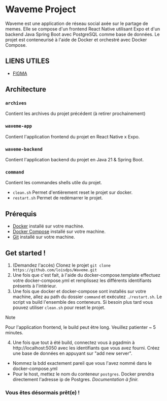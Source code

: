 # Waveme Project

Waveme est une application de réseau social axée sur le partage de memes. Elle se compose d'un frontend React Native utilisant Expo et d'un backend Java Spring Boot avec PostgreSQL comme base de données. Le projet est conteneurisé à l'aide de Docker et orchestré avec Docker Compose.

## LIENS UTILES
- [FIGMA](https://www.figma.com/design/Y2lEnBAA5OJLVWoeQz6Ptd/Waveme?node-id=0-1&node-type=canvas&t=GhNvvwdEAVWkzJTs-0)

## Architecture
### `archives`
Contient les archives du projet précédent (à retirer prochainement)
### `waveme-app`
Contient l'application frontend du projet en React Native x Expo.
### `waveme-backend`
Contient l'application backend du projet en Java 21 & Spring Boot.
### `command`
Contient les commandes shells utile du projet.
- `clean.sh` Permet d'entièrement reset le projet sur docker.
-  `restart.sh` Permet de redémarrer le projet.

## Prérequis
- [Docker](https://www.docker.com/get-started) installé sur votre machine.
- [Docker Compose](https://docs.docker.com/compose/install/) installé sur votre machine.
- [Git](https://git-scm.com/downloads) installé sur votre machine.

## Get started !
1. (Demandez l'accès) Clonez le projet `git clone https://github.com/loisdps/Waveme.git`
2. Une fois que c'est fait, à l'aide du docker-compose.template effectuez votre docker-compose.yml et remplissez
les différents identifiants présents à l'intérieur.
3. Une fois que docker et docker-compose sont installés sur votre machine, allez au path du dossier `command` et exécutez `./restart.sh`.
Le script va build l'ensemble des conteneurs. Si besoin plus tard vous pouvez utiliser `clean.sh` pour reset le projet.
> [!NOTE]
> Pour l'application frontend, le build peut être long. Veuillez patienter ~ 5 minutes.
4. Une fois que tout à été build, connectez vous à pgadmin à http://localhost:5050 avec les identifiants que vous avez fourni.
Créez une base de données en appuyant sur "add new server".
- Nommez la bdd exactement pareil que vous l'avez nommé dans le docker-compose.yml
- Pour le host, mettez le nom du conteneur `postgres`. Docker prendra directement l'adresse ip de Postgres.
*Documentation à finir.*

### Vous êtes désormais prêt(e) !
